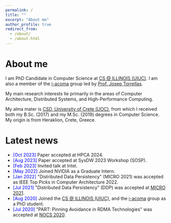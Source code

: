 ```yaml
---
permalink: /
title: ""
excerpt: "About me"
author_profile: true
redirect_from:
  - /about/
  - /about.html
---
```


<!-- <div id="photo" style="text-align: left">
  <span style="vertical-align:left; color:red;">Warning: The webpage is currently under construction.</span>
  <img style="vertical-align:right" width="200" height="300" src="/images/under_construction_image.png" alt="">
</div> -->


About me
======
I am PhD Candidate in Computer Science at <a href="https://cs.illinois.edu/" target="_blank">CS @ ILLINOIS (UIUC)</a>. I am also a member of the <a href="http://iacoma.cs.uiuc.edu/" target="_blank">i-acoma</a> group led by <a href="http://iacoma.cs.uiuc.edu/josep/torrellas.html" target="_blank">Prof. Josep Torrellas</a>.

My main research interests lie primarily in the areas of Computer Architecture, Distributed Systems, and High-Performance Computing.

My alma mater is <a href="https://www.csd.uoc.gr/CSD/index.jsp?lang=en" target="_blank">CSD, University of Crete (UOC)</a>, from which I received both my B.Sc. (2017) and my M.Sc. (2019) degrees in Computer Science. My origin is from Heraklion, Crete, Greece.

Latest news
======
- <span style="color:blue">[Oct 2023] </span> Paper accepted at HPCA 2024.
- <span style="color:blue">[Aug 2023] </span> Paper accepted at SysDW 2023 Workshop (SOSP).
- <span style="color:blue">[Feb 2023] </span> Invited talk at Intel.
- <span style="color:blue">[May 2022] </span> Joined NVIDIA as a Graduate Intern.
- <span style="color:blue">[Jan 2022] </span> "Distributed Data Persistency" (MICRO 2021) was accepted as IEEE Top Picks in Computer Architecture 2022.
- <span style="color:blue">[Jul 2021] </span> "Distributed Data Persistency" (DDP) was accepted at <a href="https://www.microarch.org/micro54/" target="_blank">MICRO 2021</a>.
- <span style="color:blue">[Aug 2020] </span> Joined the <a href="https://cs.illinois.edu/" target="_blank">CS @ ILLINOIS (UIUC)</a>, and the <a href="http://iacoma.cs.uiuc.edu/" target="_blank">i-acoma</a> group as a PhD student.
- <span style="color:blue">[Jul 2020] </span> "PART: Pinning Avoidance in RDMA Technologies" was accepted at <a href="https://nocs2020.engr.uky.edu/" target="_blank">NOCS 2020</a>.
